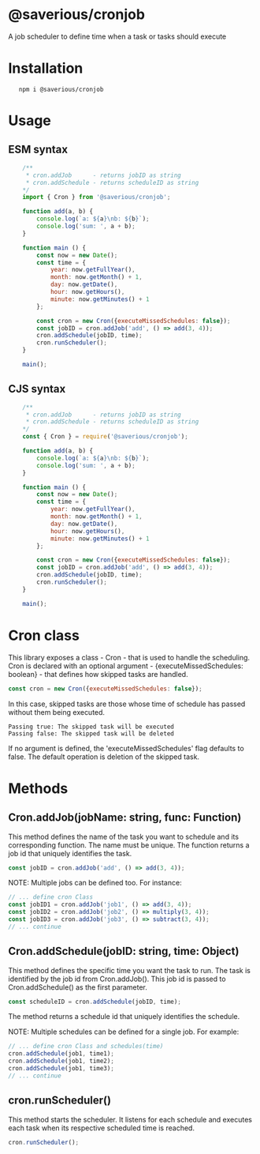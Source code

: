 # @saverious/cronjob
A job scheduler to define time when a task or tasks should execute

# Installation
```text
   npm i @saverious/cronjob
```

# Usage
## ESM syntax
```js
    /**
     * cron.addJob      - returns jobID as string
     * cron.addSchedule - returns scheduleID as string
    */
    import { Cron } from '@saverious/cronjob';

    function add(a, b) {
        console.log(`a: ${a}\nb: ${b}`);
        console.log('sum: ', a + b);
    }

    function main () {
        const now = new Date();
        const time = {
            year: now.getFullYear(),
            month: now.getMonth() + 1,
            day: now.getDate(),
            hour: now.getHours(),
            minute: now.getMinutes() + 1
        };

        const cron = new Cron({executeMissedSchedules: false});
        const jobID = cron.addJob('add', () => add(3, 4));
        cron.addSchedule(jobID, time);
        cron.runScheduler();
    }

    main();
```

## CJS syntax
```js
    /**
     * cron.addJob      - returns jobID as string
     * cron.addSchedule - returns scheduleID as string
    */
    const { Cron } = require('@saverious/cronjob');

    function add(a, b) {
        console.log(`a: ${a}\nb: ${b}`);
        console.log('sum: ', a + b);
    }

    function main () {
        const now = new Date();
        const time = {
            year: now.getFullYear(),
            month: now.getMonth() + 1,
            day: now.getDate(),
            hour: now.getHours(),
            minute: now.getMinutes() + 1
        };

        const cron = new Cron({executeMissedSchedules: false});
        const jobID = cron.addJob('add', () => add(3, 4));
        cron.addSchedule(jobID, time);
        cron.runScheduler();
    }

    main();
```

# Cron class
This library exposes a class - Cron - that is used to handle the scheduling.
Cron is declared with an optional argument - {executeMissedSchedules: boolean} - that defines how
skipped tasks are handled.

```js
const cron = new Cron({executeMissedSchedules: false});
```

In this case, skipped tasks are those whose time of schedule has passed without them being executed.

```text
Passing true: The skipped task will be executed
Passing false: The skipped task will be deleted
```

If no argument is defined, the 'executeMissedSchedules' flag defaults to false. The default operation
is deletion of the skipped task.

# Methods
## Cron.addJob(__jobName__: string, func: Function)
This method defines the name of the task you want to schedule and its corresponding function.
The name must be unique.
The function returns a job id that uniquely identifies the task.

```js
const jobID = cron.addJob('add', () => add(3, 4));
```

NOTE: Multiple jobs can be defined too. For instance:

```js
// ... define cron Class
const jobID1 = cron.addJob('job1', () => add(3, 4));
const jobID2 = cron.addJob('job2', () => multiply(3, 4));
const jobID3 = cron.addJob('job3', () => subtract(3, 4));
// ... continue
```

## Cron.addSchedule(jobID: string, time: Object)
This method defines the specific time you want the task to run. The task is identified by the job id
from Cron.addJob(). This job id is passed to Cron.addSchedule() as the first parameter.

```js
const scheduleID = cron.addSchedule(jobID, time);
```

The method returns a schedule id that uniquely identifies the schedule.

NOTE: Multiple schedules can be defined for a single job. For example:

```js
// ... define cron Class and schedules(time)
cron.addSchedule(job1, time1);
cron.addSchedule(job1, time2);
cron.addSchedule(job1, time3);
// ... continue
```

## cron.runScheduler()
This method starts the scheduler. It listens for each schedule and executes each task when its 
respective scheduled time is reached.

```js
cron.runScheduler();
```
